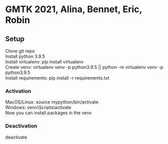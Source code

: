 # GMTK 2021, Alina, Bennet, Eric, Robin

## Setup

Clone git repo <br>
Install python 3.9.5 <br>
Install virtualenv: pip install virtualenv <br>
Create venv: virtualenv venv -p python3.9.5 || python -m virtualenv venv -p python3.9.5 <br>
Install requirements: pip install -r requirements.txt <br>

### Activation
MacOS/Linux: source mypython/bin/activate <br>
Windows: venv\Scripts\activate <br>
Now you can install packages in the venv <br>

### Deactivation
deactivate